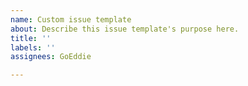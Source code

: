 ```yaml
---
name: Custom issue template
about: Describe this issue template's purpose here.
title: ''
labels: ''
assignees: GoEddie

---
```



